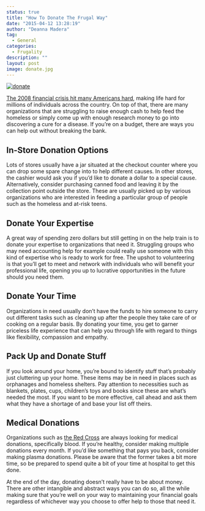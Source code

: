 ```yaml
---
status: true
title: "How To Donate The Frugal Way"
date: "2015-04-12 13:28:19"
author: "Deanna Madera"
tag:
  - General
categories:
  - Frugality
description: ""
layout: post
image: donate.jpg
---
```


[![donate](/donate.jpg)](/donate.jpg)

[The 2008 financial crisis hit many Americans hard](https://bancroft.berkeley.edu/ROHO/projects/debt/financialcrisis.html), making life hard for millions of individuals across the country. On top of that, there are many organizations that are struggling to raise enough cash to help feed the homeless or simply come up with enough research money to go into discovering a cure for a disease. If you’re on a budget, there are ways you can help out without breaking the bank.

## In-Store Donation Options

Lots of stores usually have a jar situated at the checkout counter where you can drop some spare change into to help different causes. In other stores, the cashier would ask you if you’d like to donate a dollar to a special cause. Alternatively, consider purchasing canned food and leaving it by the collection point outside the store. These are usually picked up by various organizations who are interested in feeding a particular group of people such as the homeless and at-risk teens.

## Donate Your Expertise

A great way of spending zero dollars but still getting in on the help train is to donate your expertise to organizations that need it. Struggling groups who may need accounting help for example could really use someone with this kind of expertise who is ready to work for free. The upshot to volunteering is that you’ll get to meet and network with individuals who will benefit your professional life, opening you up to lucrative opportunities in the future should you need them.

## Donate Your Time

Organizations in need usually don’t have the funds to hire someone to carry out different tasks such as cleaning up after the people they take care of or cooking on a regular basis. By donating your time, you get to garner priceless life experience that can help you through life with regard to things like flexibility, compassion and empathy.

## Pack Up and Donate Stuff

If you look around your home, you’re bound to identify stuff that’s probably just cluttering up your home. These items may be in need in places such as orphanages and homeless shelters. Pay attention to necessities such as blankets, plates, cups, children’s toys and books since these are what’s needed the most. If you want to be more effective, call ahead and ask them what they have a shortage of and base your list off theirs.

## Medical Donations

Organizations such as [the Red Cross](https://www.icrc.org/en) are always looking for medical donations, specifically blood. If you’re healthy, consider making multiple donations every month. If you’d like something that pays you back, consider making plasma donations. Please be aware that the former takes a bit more time, so be prepared to spend quite a bit of your time at hospital to get this done.

At the end of the day, donating doesn’t really have to be about money. There are other intangible and abstract ways you can do so, all the while making sure that you’re well on your way to maintaining your financial goals regardless of whichever way you choose to offer help to those that need it.
